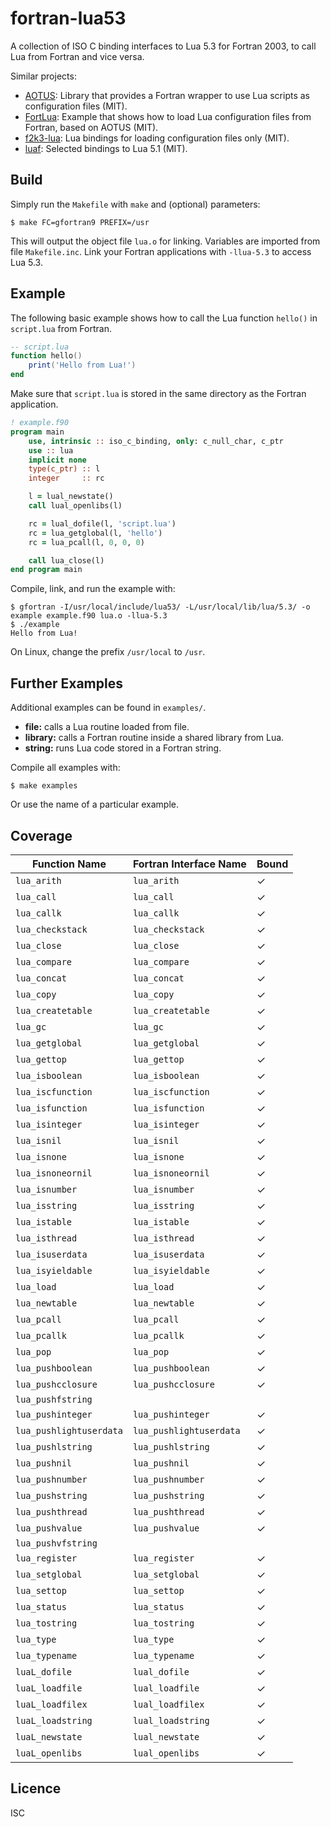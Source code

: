 # fortran-lua53
A collection of ISO C binding interfaces to Lua 5.3 for Fortran 2003, to call
Lua from Fortran and vice versa.

Similar projects:

* [AOTUS](https://geb.sts.nt.uni-siegen.de/doxy/aotus/): Library that provides a Fortran wrapper to use Lua scripts as configuration files (MIT).
* [FortLua](https://github.com/adolgert/FortLua): Example that shows how to load Lua configuration files from Fortran, based on AOTUS (MIT).
* [f2k3-lua](https://github.com/MaikBeckmann/f2k3-lua/tree/simple): Lua bindings for loading configuration files only (MIT).
* [luaf](https://bitbucket.org/vadimz/luaf/): Selected bindings to Lua 5.1 (MIT).

## Build
Simply run the `Makefile` with `make` and (optional) parameters:

```
$ make FC=gfortran9 PREFIX=/usr
```

This will output the object file `lua.o` for linking. Variables are imported
from file `Makefile.inc`. Link your Fortran applications with `-llua-5.3` to
access
Lua 5.3.

## Example
The following basic example shows how to call the Lua function `hello()` in
`script.lua` from Fortran.

```lua
-- script.lua
function hello()
    print('Hello from Lua!')
end
```

Make sure that `script.lua` is stored in the same directory as the Fortran
application.

```fortran
! example.f90
program main
    use, intrinsic :: iso_c_binding, only: c_null_char, c_ptr
    use :: lua
    implicit none
    type(c_ptr) :: l
    integer     :: rc

    l = lual_newstate()
    call lual_openlibs(l)

    rc = lual_dofile(l, 'script.lua')
    rc = lua_getglobal(l, 'hello')
    rc = lua_pcall(l, 0, 0, 0)

    call lua_close(l)
end program main
```

Compile, link, and run the example with:

```
$ gfortran -I/usr/local/include/lua53/ -L/usr/local/lib/lua/5.3/ -o example example.f90 lua.o -llua-5.3
$ ./example
Hello from Lua!
```

On Linux, change the prefix `/usr/local` to `/usr`.

## Further Examples
Additional examples can be found in `examples/`.

* **file:** calls a Lua routine loaded from file.
* **library:** calls a Fortran routine inside a shared library from Lua.
* **string:** runs Lua code stored in a Fortran string.

Compile all examples with:

```
$ make examples
```

Or use the name of a particular example.

## Coverage
| Function Name           | Fortran Interface Name  | Bound |
|-------------------------|-------------------------|-------|
| `lua_arith`             | `lua_arith`             |   ✓   |
| `lua_call`              | `lua_call`              |   ✓   |
| `lua_callk`             | `lua_callk`             |   ✓   |
| `lua_checkstack`        | `lua_checkstack`        |   ✓   |
| `lua_close`             | `lua_close`             |   ✓   |
| `lua_compare`           | `lua_compare`           |   ✓   |
| `lua_concat`            | `lua_concat`            |   ✓   |
| `lua_copy`              | `lua_copy`              |   ✓   |
| `lua_createtable`       | `lua_createtable`       |   ✓   |
| `lua_gc`                | `lua_gc`                |   ✓   |
| `lua_getglobal`         | `lua_getglobal`         |   ✓   |
| `lua_gettop`            | `lua_gettop`            |   ✓   |
| `lua_isboolean`         | `lua_isboolean`         |   ✓   |
| `lua_iscfunction`       | `lua_iscfunction`       |   ✓   |
| `lua_isfunction`        | `lua_isfunction`        |   ✓   |
| `lua_isinteger`         | `lua_isinteger`         |   ✓   |
| `lua_isnil`             | `lua_isnil`             |   ✓   |
| `lua_isnone`            | `lua_isnone`            |   ✓   |
| `lua_isnoneornil`       | `lua_isnoneornil`       |   ✓   |
| `lua_isnumber`          | `lua_isnumber`          |   ✓   |
| `lua_isstring`          | `lua_isstring`          |   ✓   |
| `lua_istable`           | `lua_istable`           |   ✓   |
| `lua_isthread`          | `lua_isthread`          |   ✓   |
| `lua_isuserdata`        | `lua_isuserdata`        |   ✓   |
| `lua_isyieldable`       | `lua_isyieldable`       |   ✓   |
| `lua_load`              | `lua_load`              |   ✓   |
| `lua_newtable`          | `lua_newtable`          |   ✓   |
| `lua_pcall`             | `lua_pcall`             |   ✓   |
| `lua_pcallk`            | `lua_pcallk`            |   ✓   |
| `lua_pop`               | `lua_pop`               |   ✓   |
| `lua_pushboolean`       | `lua_pushboolean`       |   ✓   |
| `lua_pushcclosure`      | `lua_pushcclosure`      |   ✓   |
| `lua_pushfstring`       |                         |       |
| `lua_pushinteger`       | `lua_pushinteger`       |   ✓   |
| `lua_pushlightuserdata` | `lua_pushlightuserdata` |   ✓   |
| `lua_pushlstring`       | `lua_pushlstring`       |   ✓   |
| `lua_pushnil`           | `lua_pushnil`           |   ✓   |
| `lua_pushnumber`        | `lua_pushnumber`        |   ✓   |
| `lua_pushstring`        | `lua_pushstring`        |   ✓   |
| `lua_pushthread`        | `lua_pushthread`        |   ✓   |
| `lua_pushvalue`         | `lua_pushvalue`         |   ✓   |
| `lua_pushvfstring`      |                         |       |
| `lua_register`          | `lua_register`          |   ✓   |
| `lua_setglobal`         | `lua_setglobal`         |   ✓   |
| `lua_settop`            | `lua_settop`            |   ✓   |
| `lua_status`            | `lua_status`            |   ✓   |
| `lua_tostring`          | `lua_tostring`          |   ✓   |
| `lua_type`              | `lua_type`              |   ✓   |
| `lua_typename`          | `lua_typename`          |   ✓   |
| `luaL_dofile`           | `lual_dofile`           |   ✓   |
| `luaL_loadfile`         | `lual_loadfile`         |   ✓   |
| `luaL_loadfilex`        | `lual_loadfilex`        |   ✓   |
| `luaL_loadstring`       | `lual_loadstring`       |   ✓   |
| `luaL_newstate`         | `lual_newstate`         |   ✓   |
| `luaL_openlibs`         | `lual_openlibs`         |   ✓   |

## Licence
ISC
